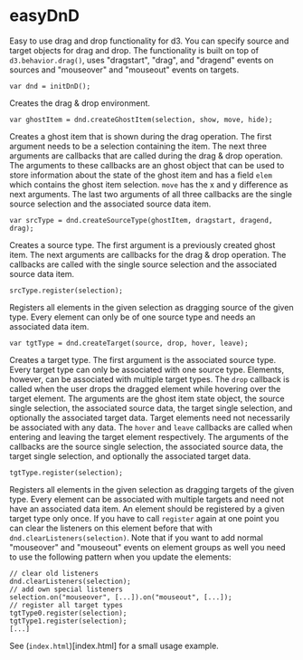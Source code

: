 easyDnD
=======

Easy to use drag and drop functionality for d3.
You can specify source and target objects for
drag and drop. The functionality is built on top
of `d3.behavior.drag()`, uses "dragstart", "drag",
and "dragend" events on sources and "mouseover" and
"mouseout" events on targets.

    var dnd = initDnD();

Creates the drag & drop environment.

    var ghostItem = dnd.createGhostItem(selection, show, move, hide);

Creates a ghost item that is shown during the drag operation. The
first argument needs to be a selection containing the item. The next
three arguments are callbacks that are called during the drag & drop
operation. The arguments to these callbacks are an ghost object that
can be used to store information about the state of the ghost item
and has a field `elem` which contains the ghost item selection.
`move` has the x and y difference as next arguments. The last two arguments
of all three callbacks are the single source selection and the
associated source data item.

    var srcType = dnd.createSourceType(ghostItem, dragstart, dragend, drag);

Creates a source type. The first argument is a previously created ghost item.
The next arguments are callbacks for the drag & drop operation. The callbacks
are called with the single source selection and the associated source data item.

    srcType.register(selection);

Registers all elements in the given selection as dragging source of the given
type. Every element can only be of one source type and needs an associated
data item.

    var tgtType = dnd.createTarget(source, drop, hover, leave);

Creates a target type. The first argument is the associated source type.
Every target type can only be associated with one source type. Elements, however,
can be associated with multiple target types. The `drop` callback is called when
the user drops the dragged element while hovering over the target element.
The arguments are the ghost item state object, the source single selection,
the associated source data, the target single selection, and optionally the
associated target data. Target elements need not necessarily be associated with
any data. The `hover` and `leave` callbacks are called when entering and leaving
the target element respectively. The arguments of the callbacks are
the source single selection, the associated source data, the target single
selection, and optionally the associated target data.

    tgtType.register(selection);

Registers all elements in the given selection as dragging targets of the given
type. Every element can be associated with multiple targets and need not have
an associated data item. An element should be registered by a given target
type only once. If you have to call `register` again at one point you can
clear the listeners on this element before that with `dnd.clearListeners(selection)`.
Note that if you want to add normal "mouseover" and "mouseout" events on element
groups as well you need to use the following pattern when you update the elements:

    // clear old listeners
    dnd.clearListeners(selection);
    // add own special listeners
    selection.on("mouseover", [...]).on("mouseout", [...]);
    // register all target types
    tgtType0.register(selection);
    tgtType1.register(selection);
    [...]

See (`index.html`)[index.html] for a small usage example.
